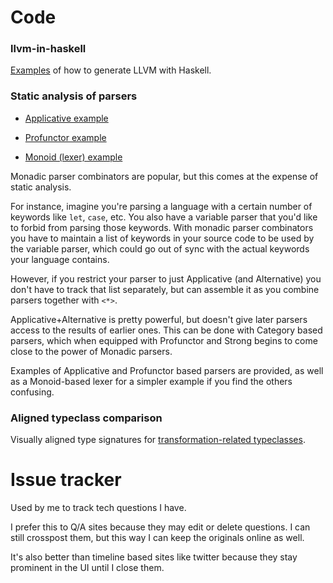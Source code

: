 # Code

### llvm-in-haskell

[Examples](./llvm-in-haskell) of how to generate LLVM with Haskell.

### Static analysis of parsers

+ [Applicative example](./haskell/src/ApplicativeParser.hs)

+ [Profunctor example](./haskell/src/ProfunctorParser.hs)

+ [Monoid (lexer) example](./haskell/src/MonoidLexer.hs)

Monadic parser combinators are popular, but this comes at the expense of static analysis.

For instance, imagine you're parsing a language with a certain number of keywords like `let`, `case`, etc. You also have a variable parser that you'd like to forbid from parsing those keywords. With monadic parser combinators you have to maintain a list of keywords in your source code to be used by the variable parser, which could go out of sync with the actual keywords your language contains.

However, if you restrict your parser to just Applicative (and Alternative) you don't have to track that list separately, but can assemble it as you combine parsers together with `<*>`.

Applicative+Alternative is pretty powerful, but doesn't give later parsers access to the results of earlier ones. This can be done with Category based parsers, which when equipped with Profunctor and Strong begins to come close to the power of Monadic parsers.

Examples of Applicative and Profunctor based parsers are provided, as well as a Monoid-based lexer for a simpler example if you find the others confusing.

### Aligned typeclass comparison

Visually aligned type signatures for [transformation-related typeclasses](./haskell/src/TransformationTypeclasses.hs).

# Issue tracker

Used by me to track tech questions I have.

I prefer this to Q/A sites because they may edit or delete questions. I can still crosspost them, but this way I can keep the originals online as well.

It's also better than timeline based sites like twitter because they stay prominent in the UI until I close them.
